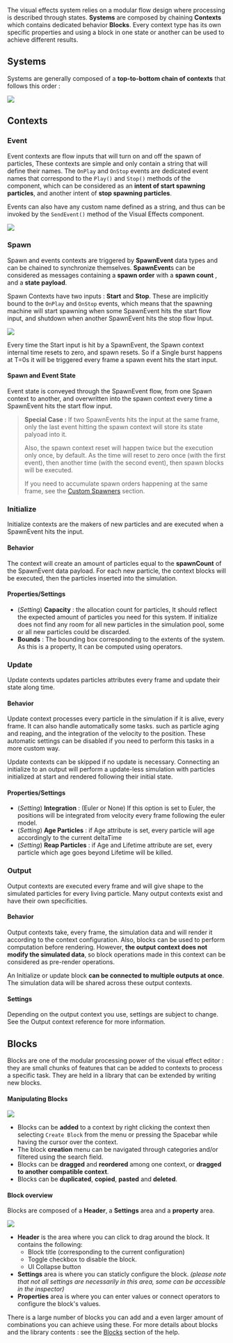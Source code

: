 The visual effects system relies on a modular flow design where processing is described through states. **Systems** are composed by chaining **Contexts** which contains dedicated behavior **Blocks**. Every context type has its own specific properties and using a block in one state or another can be used to achieve different results.

## Systems

Systems are generally composed of a **top-to-bottom chain of contexts** that follows this order : 

![](https://raw.githubusercontent.com/wiki/Unity-Technologies/ScriptableRenderPipeline/Pages/VFXEditor/img/system-contexts.png)

## Contexts

### Event

Event contexts are flow inputs that will turn on and off the spawn of particles, These contexts are simple and only contain a string that will define their names. The `OnPlay` and `OnStop` events are dedicated event names that correspond to the `Play()` and `Stop()` methods of the component, which can be considered as an **intent of start spawning particles**, and another intent of **stop spawning particles**.

Events can also have any custom name defined as a string, and thus can be invoked by the `SendEvent()` method of the Visual Effects component.

![](https://raw.githubusercontent.com/wiki/Unity-Technologies/ScriptableRenderPipeline/Pages/VFXEditor/img/events.PNG)

### Spawn

Spawn and events contexts are triggered by **SpawnEvent** data types and can be chained to synchronize themselves. **SpawnEvent**s can be considered as messages containing a **spawn order** with a **spawn count** , and a **state payload**.

Spawn Contexts have two inputs : **Start** and **Stop**. These are implicitly bound to the `OnPlay` and `OnStop` events, which means that the spawning machine will start spawning when some SpawnEvent hits the start flow input, and shutdown when another SpawnEvent hits the stop flow Input.

![](https://raw.githubusercontent.com/wiki/Unity-Technologies/ScriptableRenderPipeline/Pages/VFXEditor/img/implicit-events-spawner.PNG)

Every time the Start input is hit by a SpawnEvent, the Spawn context internal time resets to zero, and spawn resets. So if a Single burst happens at T=0s it will be triggered every frame a spawn event hits the start input.

#### Spawn and Event State

Event state is conveyed through the SpawnEvent flow, from one Spawn context to another, and overwritten into the spawn context every time a SpawnEvent hits the start flow input. 

> **Special Case :** If two SpawnEvents hits the input at the same frame, only the last event hitting the spawn context will store its state palyoad into it.
>
> Also, the spawn context reset will happen twice but the execution only once, by default. As the time will reset to zero once (with the first event), then another time (with the second event), then spawn blocks will be executed.
>
> If you need to accumulate spawn orders happening at the same frame, see the [Custom Spawners]() section.

### Initialize

Initialize contexts are the makers of new particles and are executed when a SpawnEvent hits the input. 

#### Behavior

The context will create an amount of particles equal to the **spawnCount** of the SpawnEvent data payload. For each new particle, the context blocks will be executed, then the particles inserted into the simulation.

#### Properties/Settings

* (*Setting*) **Capacity** : the allocation count for particles, It should reflect the expected amount of particles you need for this system. If initialize does not find any room for all new particles in the simulation pool, some or all new particles could be discarded.
* **Bounds** : The bounding box corresponding to the extents of the system. As this is a property, It can be computed using operators.

### Update

Update contexts updates particles attributes every frame and update their state along time.

#### Behavior

Update context processes every particle in the simulation if it is alive, every frame. It can also handle automatically some tasks. such as particle aging and reaping, and the integration of the velocity to the position. These automatic settings can be disabled if you need to perform this tasks in a more custom way.

Update contexts can be skipped if no update is necessary. Connecting an initialize to an output will perform a update-less simulation with particles initialized at start and rendered following their initial state.

#### Properties/Settings

* (*Setting*) **Integration** : (Euler or None) If this option is set to Euler, the positions will be integrated from velocity every frame following the euler model.
* (*Setting*) **Age Particles** : if Age attribute is set, every particle will age accordingly to the current deltaTime
* (*Setting*) **Reap Particles** : if Age and Lifetime attribute are set, every particle which age goes beyond Lifetime will be killed.

### Output

Output contexts are executed every frame and will give shape to the simulated particles for every living particle. Many output contexts exist and have their own specificities.

#### Behavior

Output contexts take, every frame, the simulation data and will render it according to the context configuration. Also, blocks can be used to perform computation before rendering. However, **the output context does not modify the simulated data**, so block operations made in this context can be considered as pre-render operations. 

An Initialize or update block **can be connected to multiple outputs at once**. The simulation data will be shared across these output contexts.

#### Settings

Depending on the output context you use, settings are subject to change. See the Output context reference for more information.

## Blocks

Blocks are one of the modular processing power of the visual effect editor : they are small chunks of features that can be added to contexts to process a specific task. They are held in a library that can be extended by writing new blocks.

#### Manipulating Blocks

![](https://raw.githubusercontent.com/wiki/Unity-Technologies/ScriptableRenderPipeline/Pages/VFXEditor/img/block-create-move-delete.gif)

* Blocks can be **added** to a context by right clicking the context then selecting `Create Block` from the menu or pressing the Spacebar while having the cursor over the context.
* The block **creation** menu can be navigated through categories and/or filtered using the search field.
* Blocks can be **dragged** and **reordered** among one context, or **dragged to another compatible context**.
* Blocks can be **duplicated**, **copied**, **pasted** and **deleted**.

#### Block overview

Blocks are composed of a **Header**, a **Settings** area and a **property** area.

![](https://raw.githubusercontent.com/wiki/Unity-Technologies/ScriptableRenderPipeline/Pages/VFXEditor/img/block.png)

* **Header** is the area where you can click to drag around the block. It contains the following:
  * Block title (corresponding to the current configuration)
  * Toggle checkbox to disable the block.
  * UI Collapse button
* **Settings** area is where you can staticly configure the block. *(please note that not all settings are necessarily in this area, some can be accessible in the inspector)*
* **Properties** area is where you can enter values or connect operators to configure the block's values.

There is a large number of blocks you can add and a even larger amount of combinations you can achieve using these. For more details about blocks and the library contents : see the [Blocks]() section of the help.